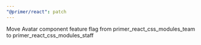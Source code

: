 ```yaml
---
"@primer/react": patch
---
```


Move Avatar component feature flag from primer_react_css_modules_team to primer_react_css_modules_staff
